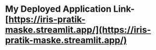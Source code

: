 # My Deployed Application Link- [https://iris-pratik-maske.streamlit.app/](https://iris-pratik-maske.streamlit.app/)
